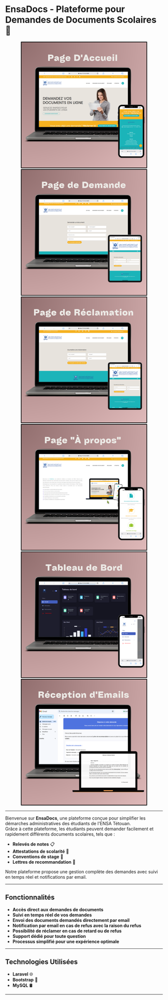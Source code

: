 # EnsaDocs - Plateforme pour Demandes de Documents Scolaires 📝

<div style="text-align: center;">
    <img src="preview/1.preview.png" alt="Aperçu EnsaDocs" width="400" style="border: 2px solid #000; display: inline-block;">
    <img src="preview/2.preview.png" alt="Aperçu EnsaDocs" width="400" style="border: 2px solid #000; display: inline-block;">
    <img src="preview/3.preview.png" alt="Aperçu EnsaDocs" width="400" style="border: 2px solid #000; display: inline-block;">
    <img src="preview/4.preview.png" alt="Aperçu EnsaDocs" width="400" style="border: 2px solid #000; display: inline-block;">
     <img src="preview/5.preview.png" alt="Aperçu EnsaDocs" width="400" style="border: 2px solid #000; display: inline-block;">
    <img src="preview/6.preview.png" alt="Aperçu EnsaDocs" width="400" style="border: 2px solid #000; display: inline-block;">
</div>

<hr>

Bienvenue sur **EnsaDocs**, une plateforme conçue pour simplifier les démarches administratives des étudiants de l'ENSA Tétouan.  
Grâce à cette plateforme, les étudiants peuvent demander facilement et rapidement différents documents scolaires, tels que :  

- **Relevés de notes** 📋  
- **Attestations de scolarité** 🏫  
- **Conventions de stage** 📄  
- **Lettres de recommandation** 📨  

Notre plateforme propose une gestion complète des demandes avec suivi en temps réel et notifications par email.

---

## Fonctionnalités

- **Accès direct aux demandes de documents**
- **Suivi en temps réel de vos demandes**
- **Envoi des documents demandés directement par email**
- **Notification par email en cas de refus avec la raison du refus**
- **Possibilité de réclamer en cas de retard ou de refus**
- **Support dédié pour toute question**
- **Processus simplifié pour une expérience optimale**

---

## Technologies Utilisées

- **Laravel** 🌐  
- **Bootstrap** 🎨  
- **MySQL** 🛢️  

---
